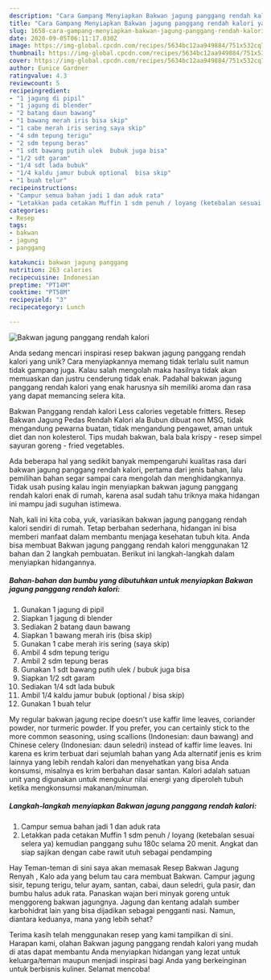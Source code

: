 ```yaml
---
description: "Cara Gampang Menyiapkan Bakwan jagung panggang rendah kalori yang Lezat"
title: "Cara Gampang Menyiapkan Bakwan jagung panggang rendah kalori yang Lezat"
slug: 1658-cara-gampang-menyiapkan-bakwan-jagung-panggang-rendah-kalori-yang-lezat
date: 2020-09-05T06:11:17.030Z
image: https://img-global.cpcdn.com/recipes/5634bc12aa949884/751x532cq70/bakwan-jagung-panggang-rendah-kalori-foto-resep-utama.jpg
thumbnail: https://img-global.cpcdn.com/recipes/5634bc12aa949884/751x532cq70/bakwan-jagung-panggang-rendah-kalori-foto-resep-utama.jpg
cover: https://img-global.cpcdn.com/recipes/5634bc12aa949884/751x532cq70/bakwan-jagung-panggang-rendah-kalori-foto-resep-utama.jpg
author: Eunice Gardner
ratingvalue: 4.3
reviewcount: 5
recipeingredient:
- "1 jagung di pipil"
- "1 jagung di blender"
- "2 batang daun bawang"
- "1 bawang merah iris bisa skip"
- "1 cabe merah iris sering saya skip"
- "4 sdm tepung terigu"
- "2 sdm tepung beras"
- "1 sdt bawang putih ulek  bubuk juga bisa"
- "1/2 sdt garam"
- "1/4 sdt lada bubuk"
- "1/4 kaldu jamur bubuk optional  bisa skip"
- "1 buah telur"
recipeinstructions:
- "Campur semua bahan jadi 1 dan aduk rata"
- "Letakkan pada cetakan Muffin 1 sdm penuh / loyang (ketebalan sesuai selera ya) kemudian panggang suhu 180c selama 20 menit. Angkat dan siap sajikan dengan cabe rawit utuh sebagai pendamping"
categories:
- Resep
tags:
- bakwan
- jagung
- panggang

katakunci: bakwan jagung panggang 
nutrition: 263 calories
recipecuisine: Indonesian
preptime: "PT14M"
cooktime: "PT58M"
recipeyield: "3"
recipecategory: Lunch

---
```



![Bakwan jagung panggang rendah kalori](https://img-global.cpcdn.com/recipes/5634bc12aa949884/751x532cq70/bakwan-jagung-panggang-rendah-kalori-foto-resep-utama.jpg)

Anda sedang mencari inspirasi resep bakwan jagung panggang rendah kalori yang unik? Cara menyiapkannya memang tidak terlalu sulit namun tidak gampang juga. Kalau salah mengolah maka hasilnya tidak akan memuaskan dan justru cenderung tidak enak. Padahal bakwan jagung panggang rendah kalori yang enak harusnya sih memiliki aroma dan rasa yang dapat memancing selera kita.

Bakwan Panggang rendah kalori Less calories vegetable fritters. Resep Bakwan Jagung Pedas Rendah Kalori ala Bubun dibuat non MSG, tidak mengandung pewarna buatan, tidak mengandung pengawet, aman untuk diet dan non kolesterol. Tips mudah bakwan, bala bala krispy - resep simpel sayuran goreng - fried vegetables.

Ada beberapa hal yang sedikit banyak mempengaruhi kualitas rasa dari bakwan jagung panggang rendah kalori, pertama dari jenis bahan, lalu pemilihan bahan segar sampai cara mengolah dan menghidangkannya. Tidak usah pusing kalau ingin menyiapkan bakwan jagung panggang rendah kalori enak di rumah, karena asal sudah tahu triknya maka hidangan ini mampu jadi suguhan istimewa.


Nah, kali ini kita coba, yuk, variasikan bakwan jagung panggang rendah kalori sendiri di rumah. Tetap berbahan sederhana, hidangan ini bisa memberi manfaat dalam membantu menjaga kesehatan tubuh kita. Anda bisa membuat Bakwan jagung panggang rendah kalori menggunakan 12 bahan dan 2 langkah pembuatan. Berikut ini langkah-langkah dalam menyiapkan hidangannya.

<!--inarticleads1-->

##### Bahan-bahan dan bumbu yang dibutuhkan untuk menyiapkan Bakwan jagung panggang rendah kalori:

1. Gunakan 1 jagung di pipil
1. Siapkan 1 jagung di blender
1. Sediakan 2 batang daun bawang
1. Siapkan 1 bawang merah iris (bisa skip)
1. Gunakan 1 cabe merah iris sering (saya skip)
1. Ambil 4 sdm tepung terigu
1. Ambil 2 sdm tepung beras
1. Gunakan 1 sdt bawang putih ulek / bubuk juga bisa
1. Siapkan 1/2 sdt garam
1. Sediakan 1/4 sdt lada bubuk
1. Ambil 1/4 kaldu jamur bubuk (optional / bisa skip)
1. Gunakan 1 buah telur


My regular bakwan jagung recipe doesn&#39;t use kaffir lime leaves, coriander powder, nor turmeric powder. If you prefer, you can certainly stick to the more common seasoning, using scallions (Indonesian: daun bawang) and Chinese celery (Indonesian: daun seledri) instead of kaffir lime leaves. Ini karena es krim terbuat dari sejumlah bahan yang Ada alternatif jenis es krim lainnya yang lebih rendah kalori dan menyehatkan yang bisa Anda konsumsi, misalnya es krim berbahan dasar santan. Kalori adalah satuan unit yang digunakan untuk mengukur nilai energi yang diperoleh tubuh ketika mengkonsumsi makanan/minuman. 

<!--inarticleads2-->

##### Langkah-langkah menyiapkan Bakwan jagung panggang rendah kalori:

1. Campur semua bahan jadi 1 dan aduk rata
1. Letakkan pada cetakan Muffin 1 sdm penuh / loyang (ketebalan sesuai selera ya) kemudian panggang suhu 180c selama 20 menit. Angkat dan siap sajikan dengan cabe rawit utuh sebagai pendamping


Hay Teman-teman di sini saya akan memasak Resep Bakwan Jagung Renyah , Kalo ada yang belum tau cara membuat Bakwan. Campur jagung sisir, tepung terigu, telur ayam, santan, cabai, daun seledri, gula pasir, dan bumbu halus aduk rata. Panaskan wajan beri minyak goreng untuk menggoreng bakwan jagungnya. Jagung dan kentang adalah sumber karbohidrat lain yang bisa dijadikan sebagai pengganti nasi. Namun, diantara keduanya, mana yang lebih sehat? 

Terima kasih telah menggunakan resep yang kami tampilkan di sini. Harapan kami, olahan Bakwan jagung panggang rendah kalori yang mudah di atas dapat membantu Anda menyiapkan hidangan yang lezat untuk keluarga/teman maupun menjadi inspirasi bagi Anda yang berkeinginan untuk berbisnis kuliner. Selamat mencoba!
